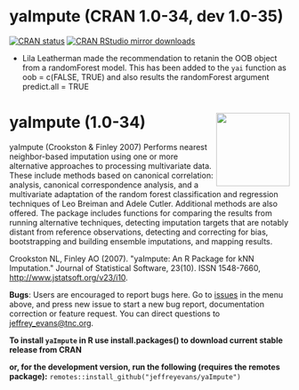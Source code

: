 # yaImpute (CRAN 1.0-34, dev 1.0-35) 
<!-- badges: start -->
[![CRAN
status](http://www.r-pkg.org/badges/version/yaImpute)](https://cran.r-project.org/package=yaImpute)
[![CRAN RStudio mirror
downloads](http://cranlogs.r-pkg.org/badges/grand-total/yaImpute)](https://cran.r-project.org/package=yaImpute)
<!-- badges: end -->

* Lila Leatherman made the recommendation to retanin the OOB object from a randomForest model. This has been added to the `yai` function as oob = c(FALSE, TRUE) and also results the randomForest argument predict.all = TRUE  

# yaImpute (1.0-34) <img src="man/figures/logo.png" align="right" height="132" />

yaImpute (Crookston & Finley 2007) Performs nearest neighbor-based imputation using one or more 
alternative approaches to processing multivariate data. These include methods based on canonical 
correlation: analysis, canonical correspondence analysis, and a multivariate adaptation 
of the random forest classification and regression techniques of Leo Breiman and Adele 
Cutler. Additional methods are also offered. The package includes functions for 
comparing the results from running alternative techniques, detecting imputation targets 
that are notably distant from reference observations, detecting and correcting 
for bias, bootstrapping and building ensemble imputations, and mapping results.

Crookston NL, Finley AO (2007). "yaImpute: An R Package for kNN Imputation." Journal of Statistical Software, 23(10). 
  ISSN 1548-7660, http://www.jstatsoft.org/v23/i10.  

**Bugs**: Users are encouraged to report bugs here. Go to [issues](https://github.com/jeffreyevans/yaImpute/issues) in the menu above, and press new issue to start a new bug report, documentation correction or feature request. You can direct questions to <jeffrey_evans@tnc.org>.

**To install `yaImpute` in R use install.packages() to download current stable release from CRAN** 

**or, for the development version, run the following (requires the remotes package):**
`remotes::install_github("jeffreyevans/yaImpute")`
